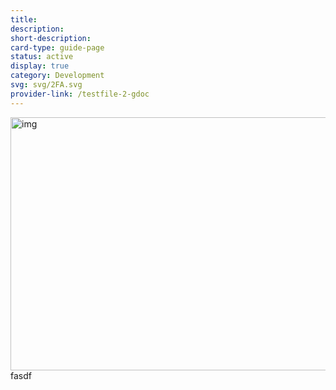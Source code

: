 ```yaml
---
title: 
description: 
short-description: 
card-type: guide-page
status: active
display: true
category: Development
svg: svg/2FA.svg
provider-link: /testfile-2-gdoc
---
```

<div class="content-section">
<div class="section-container" markdown="1">

<a href="https://docs.google.com/document/u/0/d/1yxKhMVKUWrTaasG2vSricXV83tpclcYiRPkgLw0belA/edit"><img src="/assets/images/testfile-2-kix.xwwghjby60na-gdoc.png" title="" alt="img" height="405PT" width="540PT"></a>fasdf
</div>
</div>